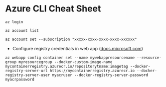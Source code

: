 # Azure CLI Cheat Sheet

`az login`

`az account list`

`az account set --subscription "xxxxx-xxxx-xxxx-xxxx-xxxxxx"`

- Configure registry credentials in web app ([docs.microsoft.com](https://docs.microsoft.com/en-us/azure/app-service/containers/tutorial-custom-docker-image#configure-registry-credentials-in-web-app))

`az webapp config container set --name mywebappresourcename --resource-group myresourcegroup --docker-custom-image-name mycontainerregistry.azurecr.io/repositorytname:imagetag --docker-registry-server-url https://mycontainerregistry.azurecr.io --docker-registry-server-user myacruser --docker-registry-server-password myacrpassword`

